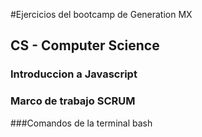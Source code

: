 #Ejercicios del bootcamp de Generation MX
## CS - Computer Science
### Introduccion a Javascript
### Marco de trabajo SCRUM
###Comandos de la terminal bash
